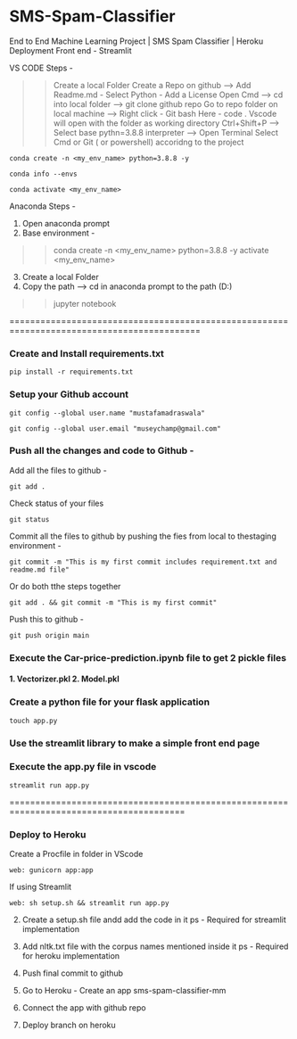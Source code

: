 # SMS-Spam-Classifier
End to End Machine Learning Project | SMS Spam Classifier | Heroku Deployment 
Front end - Streamlit

VS CODE Steps - 

>> Create a local Folder
>> Create a Repo on github --> Add Readme.md - Select Python - Add a License
>> Open Cmd --> cd into local folder --> git clone github repo
>> Go to repo folder on local machine --> Right click - Git bash Here - code .
>> Vscode will open with the folder as working directory
>> Ctrl+Shift+P --> Select base pythn=3.8.8 interpreter --> Open Terminal
>> Select Cmd or Git ( or powershell)  accoridng to the project
```
conda create -n <my_env_name> python=3.8.8 -y
```
```
conda info --envs
```
```
conda activate <my_env_name>
```

Anaconda Steps - 

1. Open anaconda prompt
2. Base environment - 
>> conda create -n <my_env_name> python=3.8.8 -y
>> activate <my_env_name>
3. Create a local Folder
4. Copy the path --> cd in anaconda prompt to the path (D:\)
>> jupyter notebook

===========================================================================================

### Create and Install requirements.txt
```
pip install -r requirements.txt
```

### Setup your Github account
```
git config --global user.name "mustafamadraswala"
```
```
git config --global user.email "museychamp@gmail.com"
```

### Push all the changes and code to Github -
Add all the files to github - 
```
git add .
```

Check status of your files
```
git status
```

Commit all the files to github by pushing the fies from local to  thestaging environment -
```
git commit -m "This is my first commit includes requirement.txt and readme.md file"
```

Or do both tthe steps together
```
git add . && git commit -m "This is my first commit"
```

Push this to github -
```
git push origin main
```

### Execute the Car-price-prediction.ipynb file to get 2 pickle files
#### 1. Vectorizer.pkl 2. Model.pkl

### Create a python file for your flask application
```
touch app.py
````
### Use the streamlit library to make a simple front end page
### Execute the app.py file in vscode
```
streamlit run app.py
```

========================================================================================

### Deploy to Heroku
Create a Procfile in folder in VScode
```
web: gunicorn app:app
```

If using Streamlit
```
web: sh setup.sh && streamlit run app.py
```

2. Create a setup.sh file andd add the code in it
ps - Required for streamlit implementation

3. Add nltk.txt file with the corpus names mentioned inside it
ps - Required for heroku implementation

4. Push final commit to github
5. Go to Heroku - Create an app sms-spam-classifier-mm
6. Connect the app with github repo
7. Deploy branch on heroku
